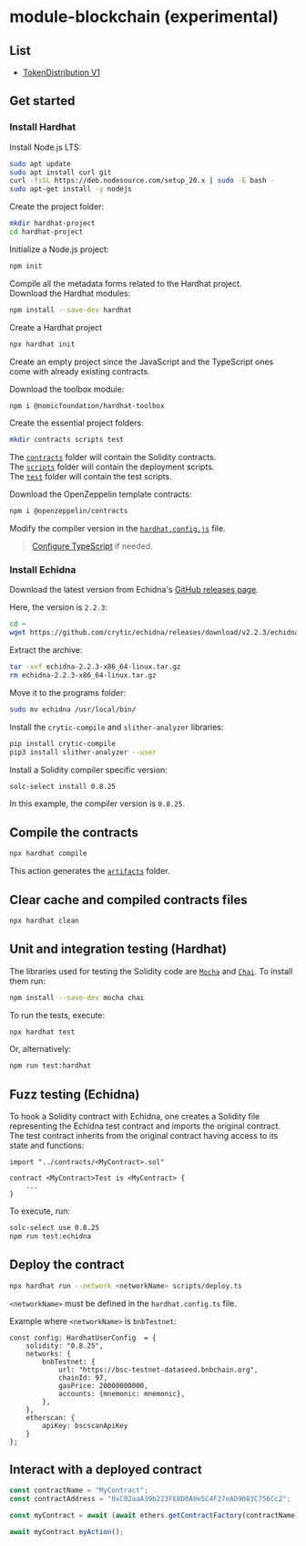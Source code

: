 # module-blockchain (experimental)

## List

- [TokenDistribution V1](TokenDistributionV1)

## Get started

### Install Hardhat

Install Node.js LTS:

```bash
sudo apt update
sudo apt install curl git
curl -fsSL https://deb.nodesource.com/setup_20.x | sudo -E bash -
sudo apt-get install -y nodejs
```

Create the project folder:

```bash
mkdir hardhat-project
cd hardhat-project
```

Initialize a Node.js project:

```bash
npm init
```

Compile all the metadata forms related to the Hardhat project. \
Download the Hardhat modules:

```bash
npm install --save-dev hardhat
```

Create a Hardhat project

```bash
npx hardhat init
```

Create an empty project since the JavaScript and the TypeScript ones come with already existing contracts.

Download the toolbox module:

```bash
npm i @nomicfoundation/hardhat-toolbox
```

Create the essential project folders:

```bash
mkdir contracts scripts test
```

The [```contracts```](contracts) folder will contain the Solidity contracts.\
The [```scripts```](scripts) folder will contain the deployment scripts.\
The [```test```](test) folder will contain the test scripts.

Download the OpenZeppelin template contracts:

```bash
npm i @openzeppelin/contracts
```

Modify the compiler version in the [```hardhat.config.js```](hardhat.config.js) file.


> [Configure TypeScript](https://hardhat.org/hardhat-runner/docs/guides/typescript) if needed.

### Install Echidna

Download the latest version from Echidna's [GitHub releases page](https://github.com/crytic/echidna/releases). 

Here, the version is ```2.2.3```:

```bash
cd ~
wget https://github.com/crytic/echidna/releases/download/v2.2.3/echidna-2.2.3-x86_64-linux.tar.gz
```

Extract the archive:

```bash
tar -xvf echidna-2.2.3-x86_64-linux.tar.gz
rm echidna-2.2.3-x86_64-linux.tar.gz
```

Move it to the programs folder:

```bash
sudo mv echidna /usr/local/bin/
```

Install the ```crytic-compile``` and ```slither-analyzer``` libraries:

```bash
pip install crytic-compile
pip3 install slither-analyzer --user
```

Install a Solidity compiler specific version:

```bash
solc-select install 0.8.25
```

In this example, the compiler version is ```0.8.25```.

## Compile the contracts

```bash
npx hardhat compile
```

This action generates the [```artifacts```](artifacts) folder.

## Clear cache and compiled contracts files

```bash
npx hardhat clean
```

## Unit and integration testing (Hardhat)

The libraries used for testing the Solidity code are [```Mocha```](https://mochajs.org/) and [```Chai```](https://www.chaijs.com/). To install them run:


```bash
npm install --save-dev mocha chai
```

<!-- 
In case of "Error HH19"
(Error HH19: Your project is an ESM project (you have "type": "module" set in your package.json) but your Hardhat config file uses the .js extension)

https://ethereum.stackexchange.com/a/158991
-->

To run the tests, execute:

```bash
npx hardhat test
```

Or, alternatively: 

```bash
npm run test:hardhat
```

<!--
Run tests on a specific network

```bash
npx hardhat test --network bnbTestnet
```

Some testing features such as before(), beforeAll(), etc. do not work outside the Hardhat testnet...
-->

## Fuzz testing (Echidna) <!-- Property-based testing -->

To hook a Solidity contract with Echidna, one creates a Solidity file representing the Echidna test contract and imports the original contract. \
The test contract inherits from the original contract having access to its state and functions:

```solidity
import "../contracts/<MyContract>.sol"

contract <MyContract>Test is <MyContract> {
	...
}
```

To execute, run:

<!-- Ensure the npm script is defined in the package.json file and the Echidna config file exists and it is correctly set. -->
```bash
solc-select use 0.8.25
npm run test:echidna
``` 

## Deploy the contract

```bash
npx hardhat run --network <networkName> scripts/deploy.ts
```

```<networkName>``` must be defined in the ```hardhat.config.ts``` file.

Example where ```<networkName>``` is ```bnbTestnet```:

```
const config: HardhatUserConfig  = {
	solidity: "0.8.25",
  	networks: {
		bnbTestnet: {
			url: "https://bsc-testnet-dataseed.bnbchain.org",
			chainId: 97,
			gasPrice: 20000000000,
			accounts: {mnemonic: mnemonic},
		},
	},
	etherscan: {
		apiKey: bscscanApiKey
	}
};
```

## Interact with a deployed contract

```ts
const contractName = "MyContract";
const contractAddress = "0xC02aaA39b223FE8D0A0e5C4F27eAD9083C756Cc2";

const myContract = await (await ethers.getContractFactory(contractName)).attach(contractAddress);

await myContract.myAction();
```